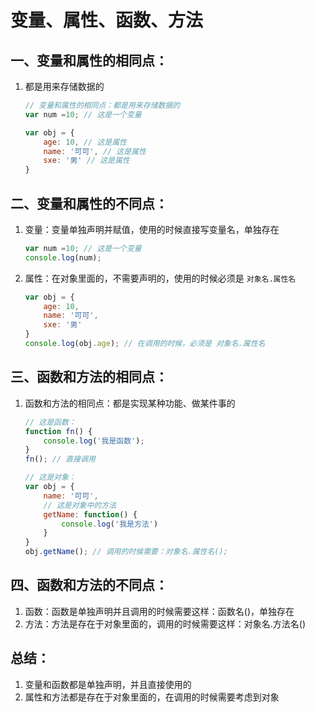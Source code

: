 # 变量、属性、函数、方法

## 一、变量和属性的相同点：

1. 都是用来存储数据的

   ```javaScript
   // 变量和属性的相同点：都是用来存储数据的
   var num =10; // 这是一个变量
   
   var obj = {
       age: 10, // 这是属性
       name: '可可', // 这是属性
       sxe: '男' // 这是属性
   }
   ```

## 二、变量和属性的不同点：

1. 变量：变量单独声明并赋值，使用的时候直接写变量名，单独存在

   ```javaScript
   var num =10; // 这是一个变量
   console.log(num);
   ```

2. 属性：在对象里面的，不需要声明的，使用的时候必须是 `对象名.属性名`

   ```javaScript
   var obj = {
       age: 10,
       name: '可可',
       sxe: '男'
   }
   console.log(obj.age); // 在调用的时候，必须是 对象名.属性名
   ```

## 三、函数和方法的相同点：

1. 函数和方法的相同点：都是实现某种功能、做某件事的

   ```javaScript
   // 这是函数：
   function fn() {
       console.log('我是函数');
   }
   fn(); // 直接调用
   
   // 这是对象：
   var obj = {
       name: '可可',
       // 这是对象中的方法
       getName: function() {
           console.log('我是方法')
       }
   }
   obj.getName(); // 调用的时候需要：对象名.属性名();
   ```

## 四、函数和方法的不同点：

1. 函数：函数是单独声明并且调用的时候需要这样：函数名()，单独存在
2. 方法：方法是存在于对象里面的，调用的时候需要这样：对象名.方法名()





## 总结：

1. 变量和函数都是单独声明，并且直接使用的
2. 属性和方法都是存在于对象里面的，在调用的时候需要考虑到对象